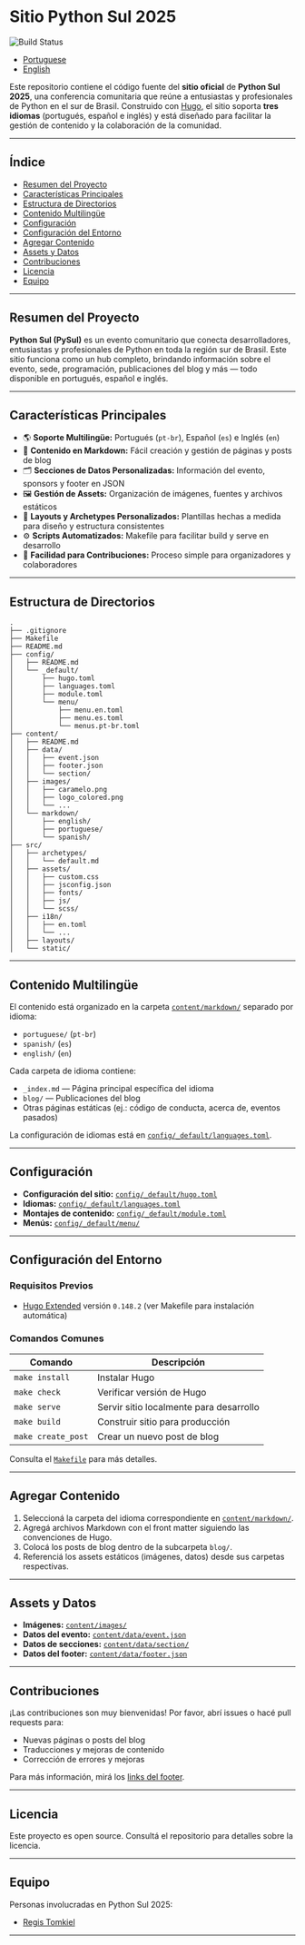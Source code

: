 # Sitio Python Sul 2025

![Build Status](https://github.com/tomkiel/python-sul-2025/actions/workflows/build.yml/badge.svg)

- [Portuguese](./README-pt.md)
- [English](./README-en.md)

Este repositorio contiene el código fuente del **sitio oficial** de **Python Sul 2025**, una conferencia comunitaria que reúne a entusiastas y profesionales de Python en el sur de Brasil. Construido con [Hugo](https://gohugo.io/), el sitio soporta **tres idiomas** (portugués, español e inglés) y está diseñado para facilitar la gestión de contenido y la colaboración de la comunidad.

---

## Índice

- [Resumen del Proyecto](#resumen-del-proyecto)  
- [Características Principales](#características-principales)  
- [Estructura de Directorios](#estructura-de-directorios)  
- [Contenido Multilingüe](#contenido-multilingüe)  
- [Configuración](#configuración)  
- [Configuración del Entorno](#configuración-del-entorno)  
- [Agregar Contenido](#agregar-contenido)  
- [Assets y Datos](#assets-y-datos)  
- [Contribuciones](#contribuciones)  
- [Licencia](#licencia)  
- [Equipo](#equipo)

---

## Resumen del Proyecto

**Python Sul (PySul)** es un evento comunitario que conecta desarrolladores, entusiastas y profesionales de Python en toda la región sur de Brasil. Este sitio funciona como un hub completo, brindando información sobre el evento, sede, programación, publicaciones del blog y más — todo disponible en portugués, español e inglés.

---

## Características Principales

- 🌎 **Soporte Multilingüe:** Portugués (`pt-br`), Español (`es`) e Inglés (`en`)  
- 📄 **Contenido en Markdown:** Fácil creación y gestión de páginas y posts de blog  
- 🗂️ **Secciones de Datos Personalizadas:** Información del evento, sponsors y footer en JSON  
- 🖼️ **Gestión de Assets:** Organización de imágenes, fuentes y archivos estáticos  
- 🎨 **Layouts y Archetypes Personalizados:** Plantillas hechas a medida para diseño y estructura consistentes  
- ⚙️ **Scripts Automatizados:** Makefile para facilitar build y serve en desarrollo  
- 🤝 **Facilidad para Contribuciones:** Proceso simple para organizadores y colaboradores

---

## Estructura de Directorios

```plaintext
.
├── .gitignore
├── Makefile
├── README.md
├── config/
│   ├── README.md
│   └── _default/
│       ├── hugo.toml
│       ├── languages.toml
│       ├── module.toml
│       └── menu/
│           ├── menu.en.toml
│           ├── menu.es.toml
│           └── menus.pt-br.toml
├── content/
│   ├── README.md
│   ├── data/
│   │   ├── event.json
│   │   ├── footer.json
│   │   └── section/
│   ├── images/
│   │   ├── caramelo.png
│   │   ├── logo_colored.png
│   │   └── ...
│   └── markdown/
│       ├── english/
│       ├── portuguese/
│       └── spanish/
├── src/
│   ├── archetypes/
│   │   └── default.md
│   ├── assets/
│   │   ├── custom.css
│   │   ├── jsconfig.json
│   │   ├── fonts/
│   │   ├── js/
│   │   └── scss/
│   ├── i18n/
│   │   ├── en.toml
│   │   └── ...
│   ├── layouts/
│   └── static/
```

---

## Contenido Multilingüe

El contenido está organizado en la carpeta [`content/markdown/`](content/README.md) separado por idioma:

- `portuguese/` (`pt-br`)  
- `spanish/` (`es`)  
- `english/` (`en`)  

Cada carpeta de idioma contiene:  
- `_index.md` — Página principal específica del idioma  
- `blog/` — Publicaciones del blog  
- Otras páginas estáticas (ej.: código de conducta, acerca de, eventos pasados)

La configuración de idiomas está en [`config/_default/languages.toml`](config/_default/languages.toml).

---

## Configuración

- **Configuración del sitio:** [`config/_default/hugo.toml`](config/_default/hugo.toml)  
- **Idiomas:** [`config/_default/languages.toml`](config/_default/languages.toml)  
- **Montajes de contenido:** [`config/_default/module.toml`](config/_default/module.toml)  
- **Menús:** [`config/_default/menu/`](config/_default/menu/)

---

## Configuración del Entorno

### Requisitos Previos

- [Hugo Extended](https://gohugo.io/getting-started/installing/) versión `0.148.2` (ver Makefile para instalación automática)

### Comandos Comunes

| Comando               | Descripción                     |
|-----------------------|--------------------------------|
| `make install`        | Instalar Hugo                  |
| `make check`          | Verificar versión de Hugo      |
| `make serve`          | Servir sitio localmente para desarrollo |
| `make build`          | Construir sitio para producción |
| `make create_post`    | Crear un nuevo post de blog    |

Consulta el [`Makefile`](Makefile) para más detalles.

---

## Agregar Contenido

1. Seleccioná la carpeta del idioma correspondiente en [`content/markdown/`](content/README.md).  
2. Agregá archivos Markdown con el front matter siguiendo las convenciones de Hugo.  
3. Colocá los posts de blog dentro de la subcarpeta `blog/`.  
4. Referenciá los assets estáticos (imágenes, datos) desde sus carpetas respectivas.

---

## Assets y Datos

- **Imágenes:** [`content/images/`](content/images/)  
- **Datos del evento:** [`content/data/event.json`](content/data/event.json)  
- **Datos de secciones:** [`content/data/section/`](content/data/section/)  
- **Datos del footer:** [`content/data/footer.json`](content/data/footer.json)

---

## Contribuciones

¡Las contribuciones son muy bienvenidas! Por favor, abrí issues o hacé pull requests para:

- Nuevas páginas o posts del blog  
- Traducciones y mejoras de contenido  
- Corrección de errores y mejoras

Para más información, mirá los [links del footer](content/data/footer.json).

---

## Licencia

Este proyecto es open source. Consultá el repositorio para detalles sobre la licencia.

---

## Equipo

Personas involucradas en Python Sul 2025:

- [Regis Tomkiel](http://tomkiel.com.br)

---
